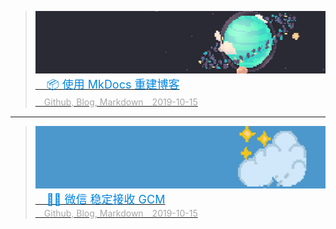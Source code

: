 > <a href="/post/2019/2019-10-15-restart/"><img src="/imgs/banner/2019-10-15-restart.jpg" width="500" height="100"></a><br>[<font style="font-size: 18px;font-weight: 400;margin: 0;color: #0086e3;">　📦 使用 MkDocs 重建博客</font><br><font style="margin: 4px 0 5px 0;color: #a8a8a8;position: relative;">　Github, Blog, Markdown　2019-10-15</font>](post/2019/2019-10-15-restart.md)

<hr>

> <a href="/post/2018/2018-07-25-googleplaye_gcm/"><img src="/imgs/banner/2018-07-25-googleplaye_gcm.jpg" width="500" height="100"></a><br>[<font style="font-size: 18px;font-weight: 400;margin: 0;color: #0086e3;">　📱📶 微信 稳定接收 GCM</font><br><font style="margin: 4px 0 5px 0;color: #a8a8a8;position: relative;">　Github, Blog, Markdown　2019-10-15</font>](post/2018/2018-07-25-googleplaye_gcm.md)